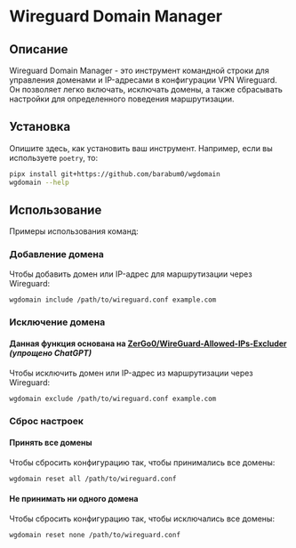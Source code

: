 # Wireguard Domain Manager

## Описание
Wireguard Domain Manager - это инструмент командной строки для управления доменами и IP-адресами в конфигурации VPN Wireguard. Он позволяет легко включать, исключать домены, а также сбрасывать настройки для определенного поведения маршрутизации.

## Установка
Опишите здесь, как установить ваш инструмент. Например, если вы используете `poetry`, то:
```bash
pipx install git+https://github.com/barabum0/wgdomain
wgdomain --help
```

## Использование
Примеры использования команд:

### Добавление домена
Чтобы добавить домен или IP-адрес для маршрутизации через Wireguard:
```bash
wgdomain include /path/to/wireguard.conf example.com
```

### Исключение домена
#### Данная функция основана на [ZerGo0/WireGuard-Allowed-IPs-Excluder](https://github.com/ZerGo0/WireGuard-Allowed-IPs-Excluder) _(упрощено ChatGPT)_
Чтобы исключить домен или IP-адрес из маршрутизации через Wireguard:
```bash
wgdomain exclude /path/to/wireguard.conf example.com
```

### Сброс настроек
#### Принять все домены
Чтобы сбросить конфигурацию так, чтобы принимались все домены:
```bash
wgdomain reset all /path/to/wireguard.conf
```

#### Не принимать ни одного домена
Чтобы сбросить конфигурацию так, чтобы исключались все домены:
```bash
wgdomain reset none /path/to/wireguard.conf
```